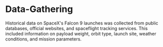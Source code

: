 # Data-Gathering
Historical data on SpaceX's Falcon 9 launches was collected from public databases, official websites, and spaceflight tracking services. This included information on payload weight, orbit type, launch site, weather conditions, and mission parameters.
